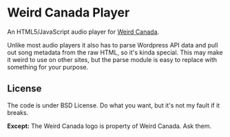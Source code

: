 # Weird Canada Player

An HTML5/JavaScript audio player for [Weird
Canada](http://weirdcanada.com/).

Unlike most audio players it also has to parse Wordpress API data and
pull out song metadata from the raw HTML, so it's kinda special. This
may make it weird to use on other sites, but the parse module is easy
to replace with something for your purpose.

## License

The code is under BSD License. Do what you want, but it's not my fault
if it breaks.

**Except:** The Weird Canada logo is property of Weird Canada. Ask
them.
